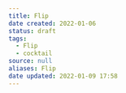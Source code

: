 ```yaml
---
title: Flip
date created: 2022-01-06
status: draft
tags:
  - Flip
  - cocktail
source: null
aliases: Flip
date updated: 2022-01-09 17:58
---
```

